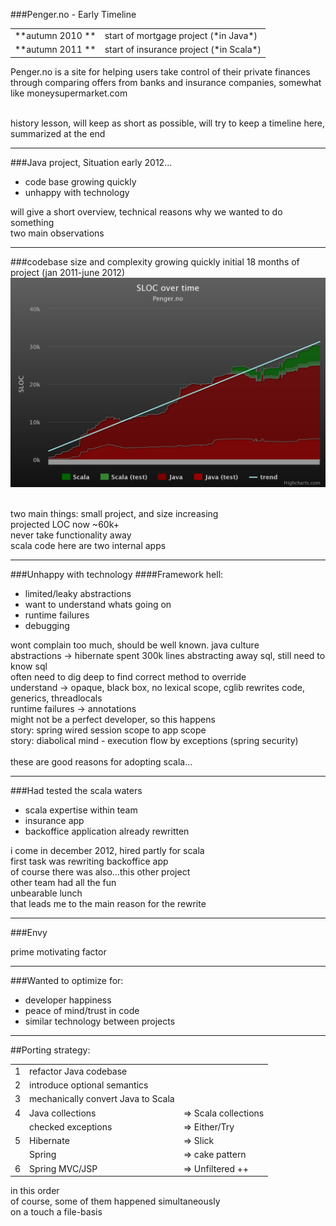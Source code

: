 ###Penger.no - Early Timeline

<table align="center">
<tr><td> **autumn 2010 **  </td><td> start of mortgage
project (*in Java*)        </td></tr>
<tr><td> **autumn 2011 **  </td><td> start of insurance project (*in Scala*)      </td></tr>
</table>

<aside class="notes">
Penger.no is a site for helping users take control of their private finances through comparing offers from banks and insurance companies, somewhat like moneysupermarket.com

<br/>history lesson, will keep as short as possible, will try to keep a timeline here, summarized at the end
</aside>

---

###Java project, Situation early 2012...
- code base growing quickly
- unhappy with technology

<aside class="notes">
will give a short overview, technical reasons why we wanted to do something
<br/>two main observations
</aside>

---

###codebase size and complexity growing quickly
initial 18 months of project (jan 2011-june 2012)
<img src="images/graph_early.png"/>

<aside class="notes">
<br/>two main things: small project, and size increasing
<br/>projected LOC now ~60k+
<br/>never take functionality away
<br/>scala code here are two internal apps
</aside>

---

###Unhappy with technology
####Framework hell:
- limited/leaky abstractions
- want to understand whats going on
- runtime failures
- debugging

<aside class="notes">
wont complain too much, should be well known. java culture
<br/>abstractions -> hibernate spent 300k lines abstracting away sql, still need to know sql
<br/>often need to dig deep to find correct method to override
<br/>understand   -> opaque, black box, no lexical scope, cglib rewrites code, generics, threadlocals
<br/>runtime failures -> annotations
<br/>might not be a perfect developer, so this happens
<br/>story: spring wired session scope to app scope
<br/>story: diabolical mind - execution flow by exceptions (spring security)
<br/>
<br/>these are good reasons for adopting scala...
</aside>

---

###Had tested the scala waters
- scala expertise within team
- insurance app
- backoffice application already rewritten

<aside class="notes">
i come in december 2012, hired partly for scala
<br/>first task was rewriting backoffice app
<br/>of course there was also...this other project
<br/>other team had all the fun
<br/>unbearable lunch
<br/>that leads me to the main reason for the rewrite
</aside>

---

###Envy

<aside class="notes">
prime motivating factor
</aside>

---

###Wanted to optimize for:
- developer happiness
- peace of mind/trust in code
- similar technology between projects

---

##Porting strategy:

<table align="center">

<tr><td>1</td><td>refactor Java codebase</td></tr>
<tr><td>2</td><td>introduce optional semantics</td></tr>
<tr><td>3</td><td>mechanically convert Java to Scala</td></tr>
<tr><td>4</td><td>Java collections   </td><td> => Scala collections</td></tr>
<tr><td> </td><td>checked exceptions </td><td> => Either/Try       </td></tr>
<tr><td>5</td><td>Hibernate          </td><td> => Slick            </td></tr>
<tr><td></td><td> Spring             </td><td> => cake pattern     </td></tr>
<tr><td>6</td><td>Spring MVC/JSP     </td><td> => Unfiltered ++    </td></tr>
</table>

<aside class="notes">
in this order
<br/>of course, some of them happened simultaneously
<br/>on a touch a file-basis
</aside>
